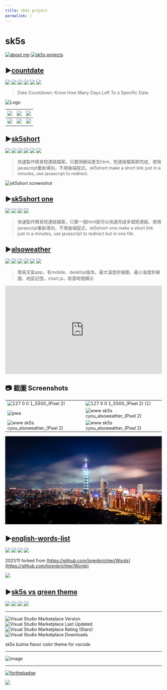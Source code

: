 ```yaml
---
title: sk5s project
permalink: /
---
```


# sk5s

[![about me](https://sk5s.cyou/sk5s/img/about-me.png)](https://sk5s.cyou/sk5s/)
[![sk5s projects](https://sk5s.cyou/sk5s/img/sk5s-projects.png)](https://git.io/sk5s-github)

## ▶️[countdate](https://sk5s.cyou/countdate-landing/)
![](https://img.shields.io/github/v/release/sk5s/countdateapp?style=for-the-badge)
![](https://img.shields.io/github/last-commit/sk5s/countdateapp?style=for-the-badge)
![](https://img.shields.io/github/license/sk5s/countdateapp?style=for-the-badge)
![](https://img.shields.io/github/languages/top/sk5s/countdateapp?style=for-the-badge)
![](https://img.shields.io/endpoint?url=https://raw.githubusercontent.com/sk5s/uptime/master/api/countdate-website/uptime.json&style=for-the-badge)
![](https://img.shields.io/endpoint?url=https://raw.githubusercontent.com/sk5s/uptime/master/api/countdate-website/response-time.json&style=for-the-badge)

> Date Countdown: Know How Many Days Left To a Specific Date.

<img src="https://sk5s.cyou/countdate-landing/assets/img/icon-foreground.png" alt="Logo" width="80" height="80">

|![](https://raw.githubusercontent.com/sk5s/countdateapp/main/fastlane/metadata/android/en-US/images/phoneScreenshots/1.jpg)|![](https://raw.githubusercontent.com/sk5s/countdateapp/main/fastlane/metadata/android/en-US/images/phoneScreenshots/2.jpg)|![](https://raw.githubusercontent.com/sk5s/countdateapp/main/fastlane/metadata/android/en-US/images/phoneScreenshots/3.jpg)|
| ----------- | ----------- | ----------- |
|![](https://raw.githubusercontent.com/sk5s/countdateapp/main/fastlane/metadata/android/en-US/images/phoneScreenshots/4.jpg)|![](https://raw.githubusercontent.com/sk5s/countdateapp/main/fastlane/metadata/android/en-US/images/phoneScreenshots/5.jpg)|![](https://raw.githubusercontent.com/sk5s/countdateapp/main/fastlane/metadata/android/en-US/images/phoneScreenshots/6.jpg)|


## ▶️[sk5short](https://sk5s.cyou/sk5short/)

![](https://img.shields.io/github/v/release/sk5s/sk5short?style=for-the-badge)
![](https://img.shields.io/github/last-commit/sk5s/sk5short?style=for-the-badge)
![](https://img.shields.io/github/license/sk5s/sk5short?style=for-the-badge)
![](https://img.shields.io/github/languages/top/sk5s/sk5short?style=for-the-badge)
![](https://img.shields.io/endpoint?url=https://raw.githubusercontent.com/sk5s/uptime/master/api/sk5short-website/uptime.json&style=for-the-badge)
![](https://img.shields.io/endpoint?url=https://raw.githubusercontent.com/sk5s/uptime/master/api/sk5short-website/response-time.json&style=for-the-badge)

> 快速製作簡易短連結檔案，只要用網站產生html，短連結檔案即完成，使用javascript重新導向，不用後端程式。sk5short make a short link just in a minutes, use javascript to redirect.

![sk5short screenshot](https://i.imgur.com/mOOLBjL.png)

## ▶️[sk5short one](https://git.io/sk5short-one)

![](https://img.shields.io/github/v/release/sk5s/sk5short-one?style=for-the-badge)
![](https://img.shields.io/github/last-commit/sk5s/sk5short-one?style=for-the-badge)
![](https://img.shields.io/github/license/sk5s/sk5short-one?style=for-the-badge)
![](https://img.shields.io/github/languages/top/sk5s/sk5short-one?style=for-the-badge)

> 快速製作簡易短連結檔案，只要一個html就可以快速完成多個短連結，使用javascript重新導向，不用後端程式，sk5short-one make a short link just in a minutes, use javascript to redirect but in one file.

## ▶️[alsoweather](https://sk5s.cyou/alsoweather/)

![](https://img.shields.io/github/v/release/sk5s/alsoweather?style=for-the-badge)
![](https://img.shields.io/github/last-commit/sk5s/alsoweather?style=for-the-badge)
![](https://img.shields.io/github/license/sk5s/alsoweather?style=for-the-badge)
![](https://img.shields.io/github/languages/top/sk5s/alsoweather?style=for-the-badge)
![](https://img.shields.io/endpoint?url=https://raw.githubusercontent.com/sk5s/uptime/master/api/alsoweather-website/uptime.json&style=for-the-badge)
![](https://img.shields.io/endpoint?url=https://raw.githubusercontent.com/sk5s/uptime/master/api/alsoweather-website/response-time.json&style=for-the-badge)

> 簡易天氣app，有mobile、desktop版本。最大溫度折線圖、最小溫度折線圖、地區記憶，chart.js，改善時間顯示

<div style="padding:56.34% 0 0 0;position:relative;"><iframe src="https://player.vimeo.com/video/675285969?h=1bd2a02625&title=0&byline=0&portrait=0" style="position:absolute;top:0;left:0;width:100%;height:100%;" frameborder="0" allow="autoplay; fullscreen; picture-in-picture" allowfullscreen></iframe></div><script src="https://player.vimeo.com/api/player.js"></script>

📷 截圖 Screenshots
---

|||
| ----------- | ----------- |
|![127 0 0 1_5500_(Pixel 2)](https://user-images.githubusercontent.com/92437055/144749918-593c83bc-72eb-4563-92ee-1fc27e7396ef.png)|![127 0 0 1_5500_(Pixel 2) (1)](https://user-images.githubusercontent.com/92437055/144749956-2659abf2-e661-42cb-bf65-81378517914a.png)|
|![pwa](https://user-images.githubusercontent.com/92437055/144704083-8ee76313-ce13-4f4c-8216-4c1c1a323b71.png)|![www sk5s cyou_alsoweather_(Pixel 2)](https://user-images.githubusercontent.com/92437055/140604816-a5b62528-867d-41de-9ec0-82835198dff6.png)|
|![www sk5s cyou_alsoweather_(Pixel 2)](https://user-images.githubusercontent.com/92437055/140604795-ef4db4e1-d5cd-4eff-87a7-a8323e0e9832.png)|![www sk5s cyou_alsoweather_(Pixel 2)](https://user-images.githubusercontent.com/92437055/140604775-072b01a6-6982-4285-896c-77b4bdb7204b.png)|

![splash](https://raw.githubusercontent.com/sk5s/alsoweather-docs/main/img/boRBjm.jpg)

## ▶️[english-words-list](https://git.io/en-words)

![](https://img.shields.io/github/v/release/sk5s/english-words-list?style=for-the-badge)
![](https://img.shields.io/npm/v/@sk5s/english-words-list?style=for-the-badge)
![](https://img.shields.io/github/last-commit/sk5s/english-words-list?style=for-the-badge)
![](https://img.shields.io/github/license/sk5s/english-words-list?style=for-the-badge)

2021/11 forked from [https://github.com/lorenbrichter/Words](https://github.com/lorenbrichter/Words)

![](https://nodei.co/npm/@sk5s/english-words-list.png)

## ▶️[sk5s vs green theme](https://sk5s.cyou/sk5s-vsgt/)

![](https://img.shields.io/github/v/release/sk5s/sk5s-vsgt?style=for-the-badge)
![](https://img.shields.io/github/last-commit/sk5s/sk5s-vsgt?style=for-the-badge)
![](https://img.shields.io/github/license/sk5s/sk5s-vsgt?style=for-the-badge)
![](https://img.shields.io/github/languages/top/sk5s/sk5s-vsgt?style=for-the-badge)

---

![Visual Studio Marketplace Version](https://img.shields.io/visual-studio-marketplace/v/sk5s.sk5s-vs-green-theme?logo=Visual%20Studio%20Code&style=for-the-badge)
![Visual Studio Marketplace Last Updated](https://img.shields.io/visual-studio-marketplace/last-updated/sk5s.sk5s-vs-green-theme?logo=Visual%20Studio%20Code&style=for-the-badge)
![Visual Studio Marketplace Rating (Stars)](https://img.shields.io/visual-studio-marketplace/stars/sk5s.sk5s-vs-green-theme?logo=Visual%20Studio%20Code&style=for-the-badge)
![Visual Studio Marketplace Downloads](https://img.shields.io/visual-studio-marketplace/d/sk5s.sk5s-vs-green-theme?logo=visual%20studio%20code&style=for-the-badge)

sk5s bulma flavor color theme for vscode

---

<img width="960" alt="image" src="https://user-images.githubusercontent.com/92437055/150622714-956be9d2-674b-4aad-937c-110884780e5a.png">

---


<!--<a rel="license" href="http://creativecommons.org/licenses/by-nc-sa/4.0/"><img alt="創用 CC 授權條款" style="border-width:0" src="https://i.creativecommons.org/l/by-nc-sa/4.0/80x15.png" /></a><br />本著作由<a xmlns:cc="http://creativecommons.org/ns#" href="https://samko5sam.github.io/" property="cc:attributionName" rel="cc:attributionURL">samko5sam</a>製作，以<a rel="license" href="http://creativecommons.org/licenses/by-nc-sa/4.0/">創用CC 姓名標示-非商業性-相同方式分享 4.0 國際 授權條款</a>釋出。-->

[![forthebadge](https://forthebadge.com/images/badges/built-with-love.svg)](https://sk5s.cyou/)

![](https://sk5s.cyou/sk5s/ad/sk5s-project.gif)
